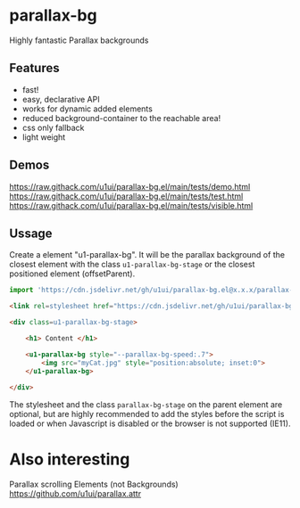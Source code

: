 # parallax-bg
Highly fantastic Parallax backgrounds

## Features
- fast!
- easy, declarative API
- works for dynamic added elements
- reduced background-container to the reachable area!
- css only fallback
- light weight

## Demos
https://raw.githack.com/u1ui/parallax-bg.el/main/tests/demo.html  
https://raw.githack.com/u1ui/parallax-bg.el/main/tests/test.html  
https://raw.githack.com/u1ui/parallax-bg.el/main/tests/visible.html  

## Ussage

Create a element "u1-parallax-bg". It will be the parallax background of the closest element with the class `u1-parallax-bg-stage` or the closest positioned element (offsetParent).

```js
import 'https://cdn.jsdelivr.net/gh/u1ui/parallax-bg.el@x.x.x/parallax-bg.min.js';
```

```html
<link rel=stylesheet href="https://cdn.jsdelivr.net/gh/u1ui/parallax-bg.el@x.x.x/parallax-bg.min.css">

<div class=u1-parallax-bg-stage>

    <h1> Content </h1>

    <u1-parallax-bg style="--parallax-bg-speed:.7">
        <img src="myCat.jpg" style="position:absolute; inset:0">
    </u1-parallax-bg>
    
</div>
```

The stylesheet and the class `parallax-bg-stage` on the parent element are optional, but are highly recommended to add the styles before the script is loaded or when Javascript is disabled or the browser is not supported (IE11).


# Also interesting
Parallax scrolling Elements (not Backgrounds)
https://github.com/u1ui/parallax.attr
